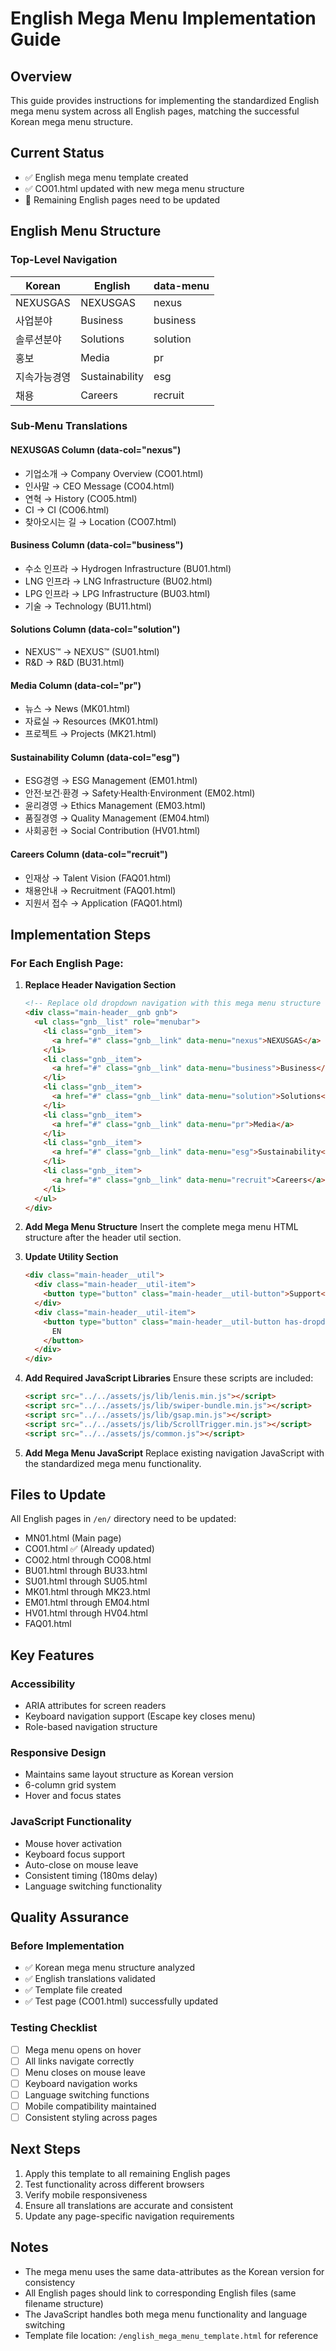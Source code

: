 # English Mega Menu Implementation Guide

## Overview
This guide provides instructions for implementing the standardized English mega menu system across all English pages, matching the successful Korean mega menu structure.

## Current Status
- ✅ English mega menu template created
- ✅ CO01.html updated with new mega menu structure
- 🔄 Remaining English pages need to be updated

## English Menu Structure

### Top-Level Navigation
| Korean | English | data-menu |
|--------|---------|-----------|
| NEXUSGAS | NEXUSGAS | nexus |
| 사업분야 | Business | business |
| 솔루션분야 | Solutions | solution |
| 홍보 | Media | pr |
| 지속가능경영 | Sustainability | esg |
| 채용 | Careers | recruit |

### Sub-Menu Translations

#### NEXUSGAS Column (data-col="nexus")
- 기업소개 → Company Overview (CO01.html)
- 인사말 → CEO Message (CO04.html)
- 연혁 → History (CO05.html)
- CI → CI (CO06.html)
- 찾아오시는 길 → Location (CO07.html)

#### Business Column (data-col="business")
- 수소 인프라 → Hydrogen Infrastructure (BU01.html)
- LNG 인프라 → LNG Infrastructure (BU02.html)
- LPG 인프라 → LPG Infrastructure (BU03.html)
- 기술 → Technology (BU11.html)

#### Solutions Column (data-col="solution")
- NEXUS™ → NEXUS™ (SU01.html)
- R&D → R&D (BU31.html)

#### Media Column (data-col="pr")
- 뉴스 → News (MK01.html)
- 자료실 → Resources (MK01.html)
- 프로젝트 → Projects (MK21.html)

#### Sustainability Column (data-col="esg")
- ESG경영 → ESG Management (EM01.html)
- 안전·보건·환경 → Safety·Health·Environment (EM02.html)
- 윤리경영 → Ethics Management (EM03.html)
- 품질경영 → Quality Management (EM04.html)
- 사회공헌 → Social Contribution (HV01.html)

#### Careers Column (data-col="recruit")
- 인재상 → Talent Vision (FAQ01.html)
- 채용안내 → Recruitment (FAQ01.html)
- 지원서 접수 → Application (FAQ01.html)

## Implementation Steps

### For Each English Page:

1. **Replace Header Navigation Section**
   ```html
   <!-- Replace old dropdown navigation with this mega menu structure -->
   <div class="main-header__gnb gnb">
     <ul class="gnb__list" role="menubar">
       <li class="gnb__item">
         <a href="#" class="gnb__link" data-menu="nexus">NEXUSGAS</a>
       </li>
       <li class="gnb__item">
         <a href="#" class="gnb__link" data-menu="business">Business</a>
       </li>
       <li class="gnb__item">
         <a href="#" class="gnb__link" data-menu="solution">Solutions</a>
       </li>
       <li class="gnb__item">
         <a href="#" class="gnb__link" data-menu="pr">Media</a>
       </li>
       <li class="gnb__item">
         <a href="#" class="gnb__link" data-menu="esg">Sustainability</a>
       </li>
       <li class="gnb__item">
         <a href="#" class="gnb__link" data-menu="recruit">Careers</a>
       </li>
     </ul>
   </div>
   ```

2. **Add Mega Menu Structure**
   Insert the complete mega menu HTML structure after the header util section.

3. **Update Utility Section**
   ```html
   <div class="main-header__util">
     <div class="main-header__util-item">
       <button type="button" class="main-header__util-button">Support</button>
     </div>
     <div class="main-header__util-item">
       <button type="button" class="main-header__util-button has-dropdown">
         EN
       </button>
     </div>
   </div>
   ```

4. **Add Required JavaScript Libraries**
   Ensure these scripts are included:
   ```html
   <script src="../../assets/js/lib/lenis.min.js"></script>
   <script src="../../assets/js/lib/swiper-bundle.min.js"></script>
   <script src="../../assets/js/lib/gsap.min.js"></script>
   <script src="../../assets/js/lib/ScrollTrigger.min.js"></script>
   <script src="../../assets/js/common.js"></script>
   ```

5. **Add Mega Menu JavaScript**
   Replace existing navigation JavaScript with the standardized mega menu functionality.

## Files to Update

All English pages in `/en/` directory need to be updated:
- MN01.html (Main page)
- CO01.html ✅ (Already updated)
- CO02.html through CO08.html
- BU01.html through BU33.html
- SU01.html through SU05.html
- MK01.html through MK23.html
- EM01.html through EM04.html
- HV01.html through HV04.html
- FAQ01.html

## Key Features

### Accessibility
- ARIA attributes for screen readers
- Keyboard navigation support (Escape key closes menu)
- Role-based navigation structure

### Responsive Design
- Maintains same layout structure as Korean version
- 6-column grid system
- Hover and focus states

### JavaScript Functionality
- Mouse hover activation
- Keyboard focus support
- Auto-close on mouse leave
- Consistent timing (180ms delay)
- Language switching functionality

## Quality Assurance

### Before Implementation
- ✅ Korean mega menu structure analyzed
- ✅ English translations validated
- ✅ Template file created
- ✅ Test page (CO01.html) successfully updated

### Testing Checklist
- [ ] Mega menu opens on hover
- [ ] All links navigate correctly
- [ ] Menu closes on mouse leave
- [ ] Keyboard navigation works
- [ ] Language switching functions
- [ ] Mobile compatibility maintained
- [ ] Consistent styling across pages

## Next Steps

1. Apply this template to all remaining English pages
2. Test functionality across different browsers
3. Verify mobile responsiveness
4. Ensure all translations are accurate and consistent
5. Update any page-specific navigation requirements

## Notes

- The mega menu uses the same data-attributes as the Korean version for consistency
- All English pages should link to corresponding English files (same filename structure)
- The JavaScript handles both mega menu functionality and language switching
- Template file location: `/english_mega_menu_template.html` for reference